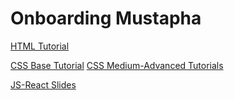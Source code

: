 # Onboarding Mustapha

[HTML Tutorial](https://ryanstutorials.net/html-tutorial/)

[CSS Base Tutorial](https://ryanstutorials.net/css-tutorial/css.php)
[CSS Medium-Advanced Tutorials](https://htmldog.com/guides/css/)

[JS-React Slides](https://docs.google.com/presentation/d/1ifBFn5293XAYoxksM5bCKg8DOVSNWgpci9WPdezSCVo/)
